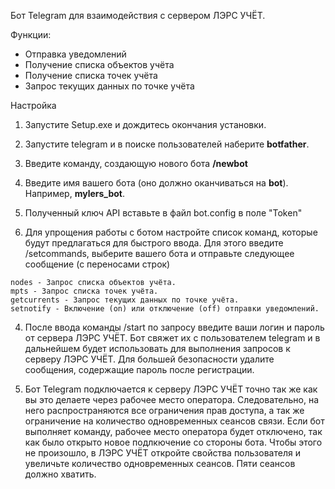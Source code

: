 Бот Telegram для взаимодействия с сервером ЛЭРС УЧЁТ.

Функции:
- Отправка уведомлений
- Получение списка объектов учёта
- Получение списка точек учёта
- Запрос текущих данных по точке учёта

Настройка

1. Запустите Setup.exe и дождитесь окончания установки.

2. Запустите telegram и в поиске пользователей наберите **botfather**.
  1. Введите команду, создающую нового бота **/newbot**
  2. Введите имя вашего бота (оно должно оканчиваться на **bot**). Например, **mylers_bot**.
  3. Полученный ключ API вставьте в файл bot.config в поле "Token"

3. Для упрощения работы с ботом настройте список команд, которые будут предлагаться для быстрого ввода. Для этого введите /setcommands, выберите вашего бота и отправьте следующее сообщение (с переносами строк)
  ```
  nodes - Запрос списка объектов учёта. 
  mpts - Запрос списка точек учёта.
  getcurrents - Запрос текущих данных по точке учёта.
  setnotify - Включение (on) или отключение (off) отправки уведомлений.
  ```
4. После ввода команды /start по запросу введите ваши логин и пароль от сервера ЛЭРС УЧЁТ. Бот свяжет их с пользователем telegram и в дальнейшем будет использовать для выполнения запросов к серверу ЛЭРС УЧЁТ. Для большей безопасности удалите сообщения, содержащие пароль после регистрации.

5. Бот Telegram подключается к серверу ЛЭРС УЧЁТ точно так же как вы это делаете через рабочее место оператора. Следовательно, на него распространяются все ограничения прав доступа, а так же ограничение на количество одновременных сеансов связи. Если бот выполняет команду, рабочее место оператора будет отключено, так как было открыто новое подлкючение со стороны бота. Чтобы этого не произошло, в ЛЭРС УЧЁТ откройте свойства пользователя и увеличьте количество одновременных сеансов. Пяти сеансов должно хватить.
